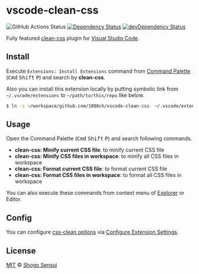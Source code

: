 # vscode-clean-css

![GitHub Actions Status](https://github.com/1000ch/vscode-clean-css/workflows/test/badge.svg)
[![Dependency Status](https://david-dm.org/1000ch/vscode-clean-css.svg)](https://david-dm.org/1000ch/vscode-clean-css)
[![devDependency Status](https://david-dm.org/1000ch/vscode-clean-css/dev-status.svg)](https://david-dm.org/1000ch/vscode-clean-css?type=dev)

Fully featured [clean-css](http://github.com/clean-css/clean-css) plugin for [Visual Studio Code](https://github.com/microsoft/vscode).

## Install

Execute `Extensions: Install Extensions` command from [Command Palette](https://code.visualstudio.com/docs/getstarted/userinterface#_command-palette) (<kbd>Cmd</kbd> <kbd>Shift</kbd> <kbd>P</kbd>) and search by **clean-css**.

Also you can install this extension locally by putting symbolic link from `~/.vscode/extensions` to `~/path/to/this/repo` like below.

```bash
$ ln -s ~/workspace/github.com/1000ch/vscode-clean-css  ~/.vscode/extensions/1000ch.clean-css-local
```

## Usage

Open the Command Palette (<kbd>Cmd</kbd> <kbd>Shift</kbd> <kbd>P</kbd>) and search following commands.

- **clean-css: Minify current CSS file**: to minify current CSS file
- **clean-css: Minify CSS files in workspace**: to minify all CSS files in workspace
- **clean-css: Format current CSS file**: to format current CSS file
- **clean-css: Format CSS files in workspace**: to format all CSS files in workspace

You can also execute these commands from context menu of [Explorer](https://code.visualstudio.com/docs/getstarted/userinterface#_explorer) or Editor.

## Config

You can configure [css-clean options](https://github.com/clean-css/clean-css#constructor-options) via [Configure Extension Settings](https://code.visualstudio.com/docs/editor/extension-gallery#_configuring-extensions).

## License

[MIT](https://1000ch.mit-license.org) © [Shogo Sensui](https://github.com/1000ch)
